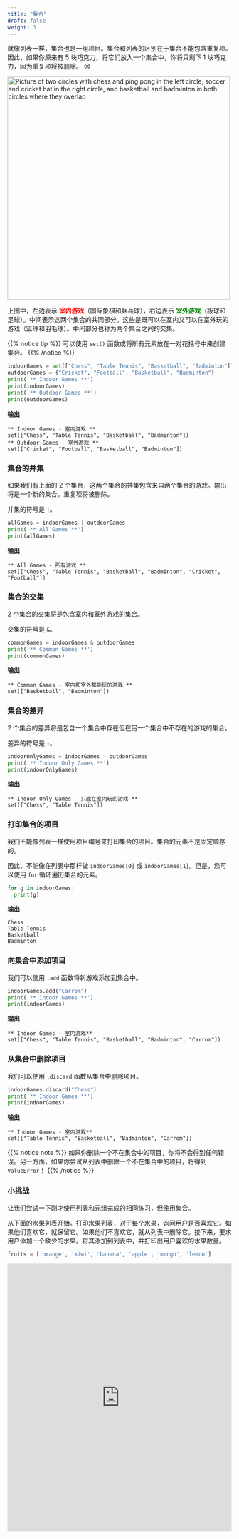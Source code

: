 ```yaml
---
title: "集合"
draft: false
weight: 3
---
```


就像列表一样，集合也是一组项目。集合和列表的区别在于集合不能包含重复项。因此，如果你原来有 5 块巧克力，将它们放入一个集合中，你将只剩下 1 块巧克力，因为重复项将被删除。 😢

<a href = "https://www.youtube.com/watch?v=mLIuHU5Sj5w">
<img src="../../img/sets_example.jpg" width="500" alt="Picture of two circles with chess and ping pong in the left circle, soccer and cricket bat in the right circle, and basketball and badminton in both circles where they overlap" />
</a>

上图中，左边表示 **<font color="red">室内游戏</font>**（国际象棋和乒乓球），右边表示 **<font color="green">室外游戏</font>**（板球和足球）。中间表示这两个集合的共同部分。这些是既可以在室内又可以在室外玩的游戏（篮球和羽毛球）。中间部分也称为两个集合之间的交集。

{{% notice tip %}}
可以使用 `set()` 函数或将所有元素放在一对花括号中来创建集合。
{{% /notice %}}

```python
indoorGames = set(["Chess", "Table Tennis", "Basketball", "Badminton"])
outdoorGames = {"Cricket", "Football", "Basketball", "Badminton"}
print('** Indoor Games **')
print(indoorGames)
print('** Outdoor Games **')
print(outdoorGames)
```

**输出**
```
** Indoor Games - 室内游戏 **
set(["Chess", "Table Tennis", "Basketball", "Badminton"])
** Outdoor Games - 室外游戏 **
set(["Cricket", "Football", "Basketball", "Badminton"])
```

### 集合的并集
如果我们有上面的 2 个集合，这两个集合的并集包含来自两个集合的游戏。输出将是一个新的集合。重复项将被删除。

并集的符号是 `|`。

```python
allGames = indoorGames | outdoorGames
print('** All Games **')
print(allGames)
```

**输出**
```
** All Games - 所有游戏 **
set(["Chess", "Table Tennis", "Basketball", "Badminton", "Cricket", "Football"])
```


### 集合的交集
2 个集合的交集将是包含室内和室外游戏的集合。

交集的符号是 `&`。

```python
commonGames = indoorGames & outdoorGames
print('** Common Games **')
print(commonGames)
```


**输出**
```
** Common Games - 室内和室外都能玩的游戏 **
set(["Basketball", "Badminton"])
```

### 集合的差异
2 个集合的差异将是包含一个集合中存在但在另一个集合中不存在的游戏的集合。

差异的符号是 `-`。

```python
indoorOnlyGames = indoorGames - outdoorGames
print('** Indoor Only Games **')
print(indoorOnlyGames)
```

**输出**
```
** Indoor Only Games - 只能在室内玩的游戏 **
set(["Chess", "Table Tennis"])
```

### 打印集合的项目
我们不能像列表一样使用项目编号来打印集合的项目。集合的元素不是固定顺序的。

因此，不能像在列表中那样做 `indoorGames[0]` 或 `indoorGames[1]`。但是，您可以使用 `for` 循环遍历集合的元素。

```python
for g in indoorGames:
  print(g)
```

**输出**
```
Chess
Table Tennis
Basketball
Badminton
```

### 向集合中添加项目
我们可以使用 ``.add`` 函数将新游戏添加到集合中。
```python
indoorGames.add("Carrom")
print('** Indoor Games **')
print(indoorGames)
```


**输出**
```
** Indoor Games - 室内游戏**
set(["Chess", "Table Tennis", "Basketball", "Badminton", "Carrom"])
```

### 从集合中删除项目
我们可以使用 `.discard` 函数从集合中删除项目。
```python
indoorGames.discard("Chess")
print('** Indoor Games **')
print(indoorGames)
```

**输出**

```
** Indoor Games - 室内游戏**
set(["Table Tennis", "Basketball", "Badminton", "Carrom"])
```
{{% notice note %}}
如果你删除一个不在集合中的项目，你将不会得到任何错误。另一方面，如果你尝试从列表中删除一个不在集合中的项目，将得到 `ValueError`！
{{% /notice %}}

### 小挑战
让我们尝试一下刚才使用列表和元组完成的相同练习，但使用集合。

从下面的水果列表开始。打印水果列表，对于每个水果，询问用户是否喜欢它。如果他们喜欢它，就保留它。如果他们不喜欢它，就从列表中删除它。接下来，要求用户添加一个缺少的水果。将其添加到列表中，并打印出用户喜欢的水果数量。

```python
fruits = ['orange', 'kiwi', 'banana', 'apple', 'mango', 'lemon']
```

<iframe src="https://trinket.io/embed/python/b238d85d0d" width="100%" height="600" frameborder="0" marginwidth="0" marginheight="0" allowfullscreen></iframe>
